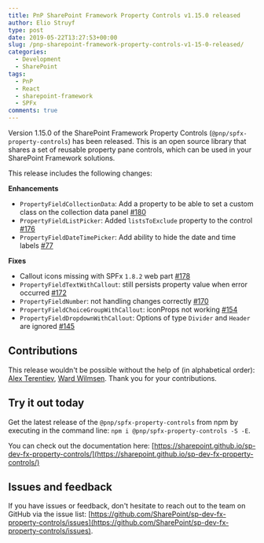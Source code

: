 ```yaml
---
title: PnP SharePoint Framework Property Controls v1.15.0 released
author: Elio Struyf
type: post
date: 2019-05-22T13:27:53+00:00
slug: /pnp-sharepoint-framework-property-controls-v1-15-0-released/
categories:
  - Development
  - SharePoint
tags:
  - PnP
  - React
  - sharepoint-framework
  - SPFx
comments: true
---
```


Version 1.15.0 of the SharePoint Framework Property Controls (`@pnp/spfx-property-controls`) has been released. This is an open source library that shares a set of reusable property pane controls, which can be used in your SharePoint Framework solutions.

This release includes the following changes:

**Enhancements**

*   `PropertyFieldCollectionData`: Add a property to be able to set a custom class on the collection data panel [#180](https://github.com/SharePoint/sp-dev-fx-property-controls/issues/180)
*   `PropertyFieldListPicker`: Added `listsToExclude` property to the control [#176](https://github.com/SharePoint/sp-dev-fx-property-controls/issues/176)
*   `PropertyFieldDateTimePicker`: Add ability to hide the date and time labels [#77](https://github.com/SharePoint/sp-dev-fx-property-controls/issues/77)

**Fixes**

*   Callout icons missing with SPFx `1.8.2` web part [#178](https://github.com/SharePoint/sp-dev-fx-property-controls/issues/178)
*   `PropertyFieldTextWithCallout`: still persists property value when error occurred [#172](https://github.com/SharePoint/sp-dev-fx-property-controls/issues/172)
*   `PropertyFieldNumber`: not handling changes correctly [#170](https://github.com/SharePoint/sp-dev-fx-property-controls/issues/170)
*   `PropertyFieldChoiceGroupWithCallout`: iconProps not working [#154](https://github.com/SharePoint/sp-dev-fx-property-controls/issues/154)
*   `PropertyFieldDropdownWithCallout`: Options of type `Divider` and `Header` are ignored [#145](https://github.com/SharePoint/sp-dev-fx-property-controls/issues/145)

## Contributions

This release wouldn&#39;t be possible without the help of (in alphabetical order): [Alex Terentiev](https://github.com/AJIXuMuK), [Ward Wilmsen](https://github.com/WardWilmsen). Thank you for your contributions.

## Try it out today

Get the latest release of the `@pnp/spfx-property-controls` from npm by executing in the command line: `npm i @pnp/spfx-property-controls -S -E`.

You can check out the documentation here: [https://sharepoint.github.io/sp-dev-fx-property-controls/](https://sharepoint.github.io/sp-dev-fx-property-controls/)

## Issues and feedback

If you have issues or feedback, don&#39;t hesitate to reach out to the team on GitHub via the issue list: [https://github.com/SharePoint/sp-dev-fx-property-controls/issues](https://github.com/SharePoint/sp-dev-fx-property-controls/issues).